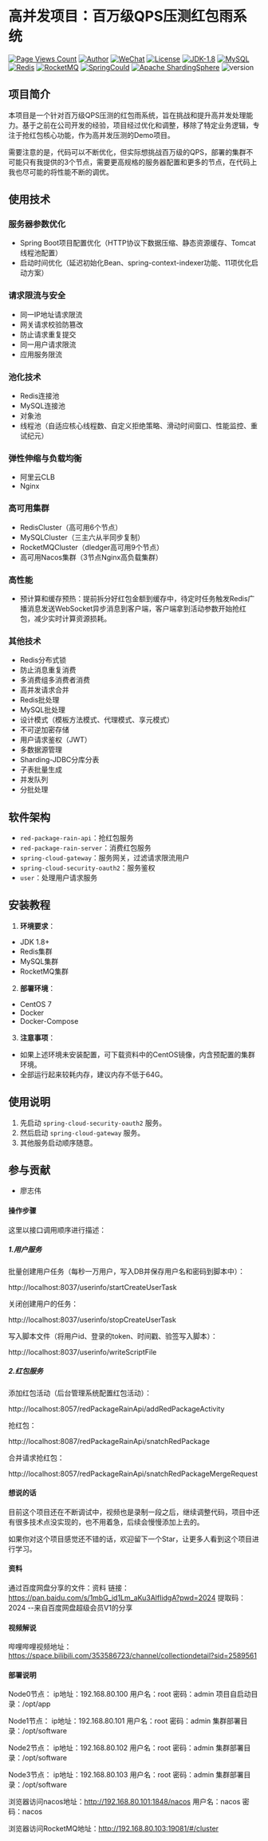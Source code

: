 # 高并发项目：百万级QPS压测红包雨系统
[![Page Views Count](https://badges.toozhao.com/badges/01GAXJSF6YFBCWG5CTMZQSFB4R/red.svg)](https://badges.toozhao.com/stats/01GAXJSF6YFBCWG5CTMZQSFB4R "页面访问的次数")
[![Author](https://img.shields.io/badge/Author-liaozhiwei-blue)](https://www.liaozhiwei.cn/ "Author:liaozhiwei")
[![WeChat](https://img.shields.io/badge/Wechat-java__wxid-blueviolet)](https://www.liaozhiwei.cn/%E5%BE%AE%E4%BF%A1.jpg "WeChat:java_wxid")
[![License](https://img.shields.io/badge/license-Apache%202-4EB1BA.svg)](https://www.apache.org/licenses/LICENSE-2.0.html "Apache协议")
[![JDK-1.8](https://img.shields.io/badge/JDK-1.8+-green.svg)](https://www.oracle.com/java/technologies/downloads/ "JDK-1.8")
[![MySQL](https://img.shields.io/badge/%E6%95%B0%E6%8D%AE%E5%BA%93-MySQL-critical)](https://www.mysql.com/ "数据库：MySQL")
[![Redis](https://img.shields.io/badge/%E7%BC%93%E5%AD%98-Redis-9cf)](https://redis.io/ "缓存：Redis")
[![RocketMQ](https://img.shields.io/badge/%E6%B6%88%E6%81%AF%E4%B8%AD%E9%97%B4%E4%BB%B6-RocketMQ-ff69b4)](https://rocketmq.apache.org/zh/ "消息中间件：RocketMQ")
[![SpringCould](https://img.shields.io/badge/%E5%BE%AE%E6%9C%8D%E5%8A%A1%E6%9E%B6%E6%9E%84-Spring%20Cloud-important)](https://www.springcloud.cc/ "微服务架构：SpringCould")
[![Apache ShardingSphere](https://img.shields.io/badge/%E5%88%86%E5%BA%93%E5%88%86%E8%A1%A8-Apache%20ShardingSphere-yellow)](https://shardingsphere.apache.org/ "分库分表：Apache ShardingSphere")
![version](https://img.shields.io/badge/v1.0.0-version-purple/  "版本")

## 项目简介
本项目是一个针对百万级QPS压测的红包雨系统，旨在挑战和提升高并发处理能力。基于之前在公司开发的经验，项目经过优化和调整，移除了特定业务逻辑，专注于抢红包核心功能，作为高并发压测的Demo项目。

需要注意的是，代码可以不断优化，但实际想挑战百万级的QPS，部署的集群不可能只有我提供的3个节点，需要更高规格的服务器配置和更多的节点，在代码上我也尽可能的将性能不断的调优。

## 使用技术
### 服务器参数优化
- Spring Boot项目配置优化（HTTP协议下数据压缩、静态资源缓存、Tomcat线程池配置）
- 启动时间优化（延迟初始化Bean、spring-context-indexer功能、11项优化启动方案）
### 请求限流与安全
- 同一IP地址请求限流
- 网关请求校验防篡改
- 防止请求重复提交
- 同一用户请求限流
- 应用服务限流
### 池化技术
- Redis连接池
- MySQL连接池
- 对象池
- 线程池（自适应核心线程数、自定义拒绝策略、滑动时间窗口、性能监控、重试纪元）
### 弹性伸缩与负载均衡
- 阿里云CLB
- Nginx
### 高可用集群
- RedisCluster（高可用6个节点）
- MySQLCluster（三主六从半同步复制）
- RocketMQCluster（dledger高可用9个节点）
- 高可用Nacos集群（3节点Nginx高负载集群）
### 高性能
- 预计算和缓存预热：提前拆分好红包金额到缓存中，待定时任务触发Redis广播消息发送WebSocket异步消息到客户端，客户端拿到活动参数开始抢红包，减少实时计算资源损耗。
### 其他技术
- Redis分布式锁
- 防止消息重复消费
- 多消费组多消费者消费
- 高并发请求合并
- Redis批处理
- MySQL批处理
- 设计模式（模板方法模式、代理模式、享元模式）
- 不可逆加密存储
- 用户请求鉴权（JWT）
- 多数据源管理
- Sharding-JDBC分库分表
- 子表批量生成
- 并发队列
- 分批处理
## 软件架构
- `red-package-rain-api`：抢红包服务
- `red-package-rain-server`：消费红包服务
- `spring-cloud-gateway`：服务网关，过滤请求限流用户
- `spring-cloud-security-oauth2`：服务鉴权
- `user`：处理用户请求服务
## 安装教程
1. **环境要求**：
  - JDK 1.8+
  - Redis集群
  - MySQL集群
  - RocketMQ集群
2. **部署环境**：
  - CentOS 7
  - Docker
  - Docker-Compose
3. **注意事项**：
  - 如果上述环境未安装配置，可下载资料中的CentOS镜像，内含预配置的集群环境。
  - 全部运行起来较耗内存，建议内存不低于64G。


## 使用说明
1. 先启动 `spring-cloud-security-oauth2` 服务。
2. 然后启动 `spring-cloud-gateway` 服务。
3. 其他服务启动顺序随意。


## 参与贡献
- 廖志伟

#### 操作步骤

这里以接口调用顺序进行描述：

##### 1.用户服务

批量创建用户任务（每秒一万用户，写入DB并保存用户名和密码到脚本中）：

http://localhost:8037/userinfo/startCreateUserTask


关闭创建用户的任务：

http://localhost:8037/userinfo/stopCreateUserTask

写入脚本文件（将用户id、登录的token、时间戳、验签写入脚本）：

http://localhost:8037/userinfo/writeScriptFile

##### 2.红包服务

添加红包活动（后台管理系统配置红包活动）：

http://localhost:8057/redPackageRainApi/addRedPackageActivity

抢红包：

http://localhost:8087/redPackageRainApi/snatchRedPackage

合并请求抢红包：

http://localhost:8057/redPackageRainApi/snatchRedPackageMergeRequest


#### 想说的话

目前这个项目还在不断调试中，视频也是录制一段之后，继续调整代码，项目中还有很多技术点没实现的，也不用着急，后续会慢慢添加上去的。

如果你对这个项目感觉还不错的话，欢迎留下一个Star，让更多人看到这个项目进行学习。


#### 资料


通过百度网盘分享的文件：资料
链接：https://pan.baidu.com/s/1mbG_id1Lm_aKu3AlfIidgA?pwd=2024
提取码：2024
--来自百度网盘超级会员V1的分享

#### 视频解说
哔哩哔哩视频地址：https://space.bilibili.com/353586723/channel/collectiondetail?sid=2589561


#### 部署说明

Node0节点：
ip地址：192.168.80.100
用户名：root 
密码：admin
项目自启动目录：/opt/app

Node1节点：
ip地址：192.168.80.101
用户名：root
密码：admin
集群部署目录：/opt/software

Node2节点：
ip地址：192.168.80.102
用户名：root
密码：admin
集群部署目录：/opt/software

Node3节点：
ip地址：192.168.80.103
用户名：root
密码：admin
集群部署目录：/opt/software

浏览器访问nacos地址：http://192.168.80.101:1848/nacos
用户名：nacos
密码：nacos

浏览器访问RocketMQ地址：http://192.168.80.103:19081/#/cluster

